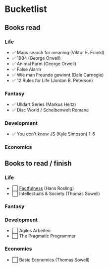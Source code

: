 # Bucketlist



## Books read
### Life
- :white_check_mark: Mans search for meaning (Viktor E. Frankl)
- :white_check_mark: 1984 (George Orwell)
- :white_check_mark: Animal Farm (George Orwell)
- :white_check_mark: False Alarm 
- :white_check_mark: Wie man Freunde gewinnt (Dale Carnegie) 
- :white_check_mark: 12 Rules for Life (Jordan B. Peterson)

### Fantasy
- :white_check_mark: Ulldart Series (Markus Heitz)
- :white_check_mark: Disc World / Scheibenwelt Romane

### Development
- :white_check_mark: You don't know JS (Kyle Simpson) 1-6

### Economics

## Books to read / finish
### Life

- :white_large_square: [Factfulness](/bucketlist/factfulness.md) (Hans Rosling)
- :white_large_square: Intellectuals & Society (Thomas Sowell)

### Fantasy

### Development
- :white_large_square: Agiles Arbeiten
- :white_large_square: The Pragmatic Programmer

### Economics
- :white_large_square: Basic Economics (Thomas Sowell)